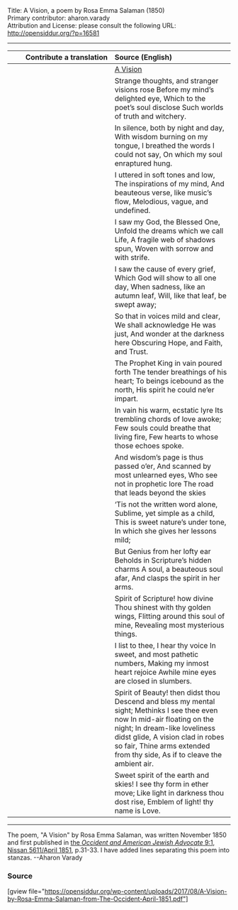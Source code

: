 <html>
<head></head>
<body>
Title: A Vision, a poem by Rosa Emma Salaman (1850)<br />
Primary contributor: aharon.varady<br />
Attribution and License: please consult the following URL: <a href="http://opensiddur.org/?p=16581">http://opensiddur.org/?p=16581</a>
<p />
<hr />

<table style="margin-left: auto;margin-right: auto;" class="draggable">
<thead><tr><th id="x" style="text-align: right;">Contribute a translation</th><th style="text-align: left;">Source (English)</th></tr></thead>
<tbody>
<tr><td style="vertical-align:top;" width="46%">
<div class="liturgy"><span lang="he">

</span></div></td>
 
<td style="vertical-align:top;" width="53%">
<div class="english">
<u>A Vision</u>
</div></td></tr>


<tr><td style="vertical-align:top;" width="46%">
<div class="liturgy"><span lang="he">

</span></div></td>
 
<td style="vertical-align:top;" width="53%">
<div class="english">
Strange thoughts, and stranger visions rose
Before my mind’s delighted eye,
Which to the poet’s soul disclose
Such worlds of truth and witchery.
</div></td></tr>


<tr><td style="vertical-align:top;" width="46%">
<div class="liturgy"><span lang="he">

</span></div></td>
 
<td style="vertical-align:top;" width="53%">
<div class="english">
In silence, both by night and day,
With wisdom burning on my tongue,
I breathed the words I could not say,
On which my soul enraptured hung.
</div></td></tr>


<tr><td style="vertical-align:top;" width="46%">
<div class="liturgy"><span lang="he">

</span></div></td>
 
<td style="vertical-align:top;" width="53%">
<div class="english">
I uttered in soft tones and low,
The inspirations of my mind,
And beauteous verse, like music’s flow,
Melodious, vague, and undefined.
</div></td></tr>


<tr><td style="vertical-align:top;" width="46%">
<div class="liturgy"><span lang="he">

</span></div></td>
 
<td style="vertical-align:top;" width="53%">
<div class="english">
I saw my God, the Blessed One,
Unfold the dreams which we call Life,
A fragile web of shadows spun,
Woven with sorrow and with strife.
</div></td></tr>


<tr><td style="vertical-align:top;" width="46%">
<div class="liturgy"><span lang="he">

</span></div></td>
 
<td style="vertical-align:top;" width="53%">
<div class="english">
I saw the cause of every grief,
Which God will show to all one day,
When sadness, like an autumn leaf,
Will, like that leaf, be swept away;
</div></td></tr>


<tr><td style="vertical-align:top;" width="46%">
<div class="liturgy"><span lang="he">

</span></div></td>
 
<td style="vertical-align:top;" width="53%">
<div class="english">
So that in voices mild and clear,
We shall acknowledge He was just,
And wonder at the darkness here
Obscuring Hope, and Faith, and Trust.
</div></td></tr>


<tr><td style="vertical-align:top;" width="46%">
<div class="liturgy"><span lang="he">

</span></div></td>
 
<td style="vertical-align:top;" width="53%">
<div class="english">
The Prophet King in vain poured forth
The tender breathings of his heart;
To beings icebound as the north,
His spirit he could ne’er impart.
</div></td></tr>


<tr><td style="vertical-align:top;" width="46%">
<div class="liturgy"><span lang="he">

</span></div></td>
 
<td style="vertical-align:top;" width="53%">
<div class="english">
In vain his warm, ecstatic lyre
Its trembling chords of love awoke;
Few souls could breathe that living fire,
Few hearts to whose those echoes spoke.
</div></td></tr>


<tr><td style="vertical-align:top;" width="46%">
<div class="liturgy"><span lang="he">

</span></div></td>
 
<td style="vertical-align:top;" width="53%">
<div class="english">
And wisdom’s page is thus passed o’er,
And scanned by most unlearned eyes,
Who see not in prophetic lore
The road that leads beyond the skies
</div></td></tr>


<tr><td style="vertical-align:top;" width="46%">
<div class="liturgy"><span lang="he">

</span></div></td>
 
<td style="vertical-align:top;" width="53%">
<div class="english">
‘Tis not the written word alone,
Sublime, yet simple as a child,
This is sweet nature’s under tone,
In which she gives her lessons mild;
</div></td></tr>


<tr><td style="vertical-align:top;" width="46%">
<div class="liturgy"><span lang="he">

</span></div></td>
 
<td style="vertical-align:top;" width="53%">
<div class="english">
But Genius from her lofty ear
Beholds in Scripture’s hidden charms
A soul, a beauteous soul afar,
And clasps the spirit in her arms.
</div></td></tr>


<tr><td style="vertical-align:top;" width="46%">
<div class="liturgy"><span lang="he">

</span></div></td>
 
<td style="vertical-align:top;" width="53%">
<div class="english">
Spirit of Scripture! how divine
Thou shinest with thy golden wings,
Flitting around this soul of mine,
Revealing most mysterious things.
</div></td></tr>


<tr><td style="vertical-align:top;" width="46%">
<div class="liturgy"><span lang="he">

</span></div></td>
 
<td style="vertical-align:top;" width="53%">
<div class="english">
I list to thee, I hear thy voice
In sweet, and most pathetic numbers,
Making my inmost heart rejoice
Awhile mine eyes are closed in slumbers.
</div></td></tr>


<tr><td style="vertical-align:top;" width="46%">
<div class="liturgy"><span lang="he">

</span></div></td>
 
<td style="vertical-align:top;" width="53%">
<div class="english">
Spirit of Beauty! then didst thou
Descend and bless my mental sight;
Methinks I see thee even now
In mid-air floating on the night;
In dream-like loveliness didst glide,
A vision clad in robes so fair,
Thine arms extended from thy side,
As if to cleave the ambient air.
</div></td></tr>


<tr><td style="vertical-align:top;" width="46%">
<div class="liturgy"><span lang="he">

</span></div></td>
 
<td style="vertical-align:top;" width="53%">
<div class="english">
Sweet spirit of the earth and skies!
I see thy form in ether move;
Like light in darkness thou dost rise,
Emblem of light! thy name is Love.
</div></td></tr>
</tbody></table>

<hr />

The poem, "A Vision" by Rosa Emma Salaman, was written November 1850 and first published in <a href="http://web.nli.org.il/sites/JPress/English/Pages/The-Occident-and-American-Jewish-Advocate.aspx">the <em>Occident and American Jewish Advocate</em> 9:1, Nissan 5611/April 1851</a>, p.31-33. I have added lines separating this poem into stanzas. --Aharon Varady

<h3>Source</h3>

[gview file="https://opensiddur.org/wp-content/uploads/2017/08/A-Vision-by-Rosa-Emma-Salaman-from-The-Occident-April-1851.pdf"]
</body>
</html>